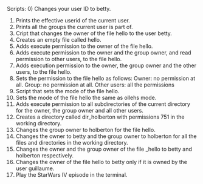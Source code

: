 Scripts:
0) Changes your user ID to betty.
1) Prints the effective userid of the current user.
2) Prints all the groups the current user is part of.
3) Cript that changes the owner of the file hello to the user betty.
4) Creates an empty file called hello.
5) Adds execute permission to the owner of the file hello.
6) Adds execute permission to the owner and the group owner, and read permission to other users, to the file hello.
7) Adds execution permission to the owner, the group owner and the other users, to the file hello.
8) Sets the permission to the file hello as follows: Owner: no permission at all. Group: no permission at all. Other users: all the permissions
9) Script that sets the mode of the file hello.
10) Sets the mode of the file hello the same as ollehs mode.
11) Adds execute permission to all subdirectories of the current directory for the owner, the group owner and all other users.
12) Creates a directory called dir_holberton with permissions 751 in the working directory.
13) Changes the group owner to holberton for the file hello.
14) Changes the owner to betty and the group owner to holberton for all the files and directories in the working directory.
15) Changes the owner and the group owner of the file _hello to betty and holberton respectively.
16) Changes the owner of the file hello to betty only if it is owned by the user guillaume.
17) Play the StarWars IV episode in the terminal.
